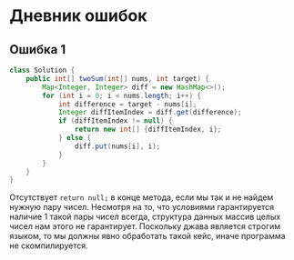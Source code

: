 # Дневник ошибок

## Ошибка 1

```java
class Solution {
    public int[] twoSum(int[] nums, int target) {
        Map<Integer, Integer> diff = new HashMap<>();
        for (int i = 0; i < nums.length; i++) {
            int difference = target - nums[i];
            Integer diffItemIndex = diff.get(difference);
            if (diffItemIndex != null) {
                return new int[] {diffItemIndex, i};
            } else {
                diff.put(nums[i], i);
            }
        }
    }
}
```

Отсутствует `return null;` в конце метода, если мы так и не найдем нужную пару чисел. 
Несмотря на то, что условиями гарантируется наличие 1 такой пары чисел всегда, структура данных массив целых чисел нам этого не гарантирует.
Поскольку джава является строгим языком, то мы должны явно обработать такой кейс, иначе программа не скомпилируется. 